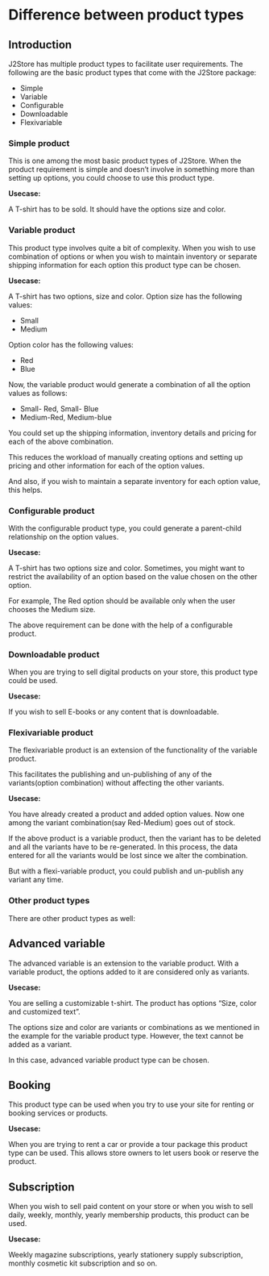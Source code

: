# Difference between product types

## Introduction <a id="introduction"></a>

J2Store has multiple product types to facilitate user requirements. The following are the basic product types that come with the J2Store package:

* Simple
* Variable
* Configurable
* Downloadable
* Flexivariable

### Simple product <a id="simple-product"></a>

This is one among the most basic product types of J2Store. When the product requirement is simple and doesn’t involve in something more than setting up options, you could choose to use this product type.

**Usecase:**

A T-shirt has to be sold. It should have the options size and color.

### Variable product <a id="variable-product"></a>

This product type involves quite a bit of complexity. When you wish to use combination of options or when you wish to maintain inventory or separate shipping information for each option this product type can be chosen.

**Usecase:**

A T-shirt has two options, size and color. Option size has the following values:

* Small
* Medium

Option color has the following values:

* Red
* Blue

Now, the variable product would generate a combination of all the option values as follows:

* Small- Red, Small- Blue 
* Medium-Red, Medium-blue

You could set up the shipping information, inventory details and pricing for each of the above combination.

This reduces the workload of manually creating options and setting up pricing and other information for each of the option values.

And also, if you wish to maintain a separate inventory for each option value, this helps.

### Configurable product <a id="configurable-product"></a>

With the configurable product type, you could generate a parent-child relationship on the option values.

**Usecase:** 

A T-shirt has two options size and color. Sometimes, you might want to restrict the availability of an option based on the value chosen on the other option.

For example, The Red option should be available only when the user chooses the Medium size.

The above requirement can be done with the help of a configurable product.

### Downloadable product <a id="downloadable-product"></a>

When you are trying to sell digital products on your store, this product type could be used.

**Usecase:**

If you wish to sell E-books or any content that is downloadable.

### Flexivariable product <a id="flexivariable-product"></a>

The flexivariable product is an extension of the functionality of the variable product.

This facilitates the publishing and un-publishing of any of the variants\(option combination\) without affecting the other variants.

**Usecase:**

You have already created a product and added option values. Now one among the variant combination\(say Red-Medium\) goes out of stock.

If the above product is a variable product, then the variant has to be deleted and all the variants have to be re-generated. In this process, the data entered for all the variants would be lost since we alter the combination.

But with a flexi-variable product, you could publish and un-publish any variant any time.

### Other product types <a id="other-product-types"></a>

There are other product types as well:

## Advanced variable <a id="advanced-variable"></a>

The advanced variable is an extension to the variable product. With a variable product, the options added to it are considered only as variants.

**Usecase:** 

You are selling a customizable t-shirt. The product has options “Size, color and customized text”.

The options size and color are variants or combinations as we mentioned in the example for the variable product type. However, the text cannot be added as a variant.

In this case, advanced variable product type can be chosen.

## Booking <a id="booking"></a>

This product type can be used when you try to use your site for renting or booking services or products.

**Usecase:**

When you are trying to rent a car or provide a tour package this product type can be used. This allows store owners to let users book or reserve the product.

## Subscription <a id="subscription"></a>

When you wish to sell paid content on your store or when you wish to sell daily, weekly, monthly, yearly membership products, this product can be used.

**Usecase:**

Weekly magazine subscriptions, yearly stationery supply subscription, monthly cosmetic kit subscription and so on.

